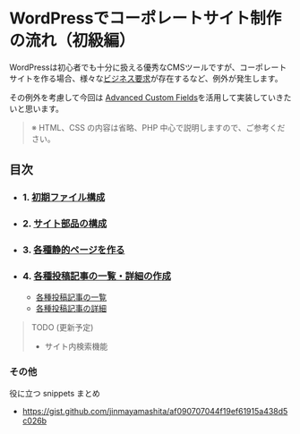 # WordPressでコーポレートサイト制作の流れ（初級編）

WordPressは初心者でも十分に扱える優秀なCMSツールですが、コーポレートサイトを作る場合、様々な[ビジネス要求](http://process-design-eng.com/contents/general/it-2.html)が存在するなど、例外が発生します。

その例外を考慮して今回は [Advanced Custom Fields](https://www.advancedcustomfields.com/)を活用して実装していきたいと思います。

> ※ HTML、CSS の内容は省略、PHP 中心で説明しますので、ご参考ください。

## 目次

- ### 1. [初期ファイル構成](./docs/create-starer-files.md)
- ### 2. [サイト部品の構成](/docs/page-part.md)
- ### 3. [各種静的ページを作る](/docs/static-pages.md)
- ### 4. [各種投稿記事の一覧・詳細の作成](/docs/post-types-and-archive.md)
  - [各種投稿記事の一覧](/docs/post-types-and-archive.md#各種投稿記事の一覧)
  - [各種投稿記事の詳細](/docs/post-types-and-archive.md#各種投稿記事の詳細)

> TODO (更新予定)
> - サイト内検索機能

### その他
役に立つ snippets まとめ
- https://gist.github.com/jinmayamashita/af090707044f19ef61915a438d5c026b
